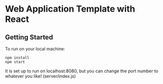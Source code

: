# Web Application Template with React

## Getting Started

To run on your local machine:
```
npm install
npm start
```
It is set up to run on localhost:8080, but you can change the port number to whatever you like! (server/index.js)
